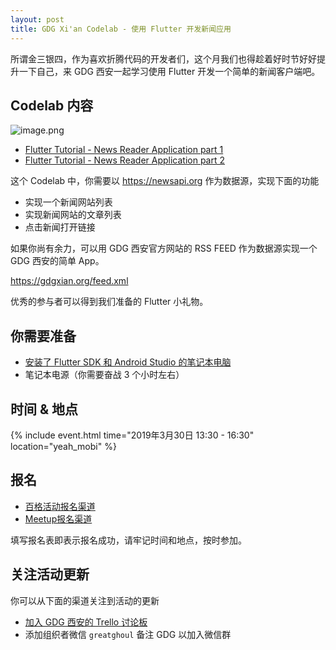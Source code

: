 ```yaml
---
layout: post
title: GDG Xi'an Codelab - 使用 Flutter 开发新闻应用
---
```


所谓金三银四，作为喜欢折腾代码的开发者们，这个月我们也得趁着好时节好好提升一下自己，来 GDG 西安一起学习使用 Flutter 开发一个简单的新闻客户端吧。

## Codelab 内容

![image.png](https://trello-attachments.s3.amazonaws.com/5c093999fb189c3ef10a5f16/5c77f5a3f4fdfb486fcc05c4/11b27d496d58abc9e1b9897448058982/image.png)

- [Flutter Tutorial - News Reader Application part 1](https://www.youtube.com/watch?v=bYzw_tQma98)
- [Flutter Tutorial - News Reader Application part 2](https://www.youtube.com/watch?v=oenOzO9TWgA)

这个 Codelab 中，你需要以 https://newsapi.org 作为数据源，实现下面的功能

* 实现一个新闻网站列表
* 实现新闻网站的文章列表
* 点击新闻打开链接

如果你尚有余力，可以用 GDG 西安官方网站的 RSS FEED 作为数据源实现一个 GDG 西安的简单 App。

https://gdgxian.org/feed.xml

优秀的参与者可以得到我们准备的 Flutter 小礼物。


## 你需要准备

- [安装了 Flutter SDK 和 Android Studio 的笔记本电脑](https://flutter.io/get-started/install/)
- 笔记本电源（你需要奋战 3 个小时左右）

## 时间 & 地点

{% include event.html
           time="2019年3月30日 13:30 - 16:30"
           location="yeah_mobi" %}

## 报名

* [百格活动报名渠道](https://www.bagevent.com/event/2470636)
* [Meetup报名渠道](https://www.meetup.com/GDG-Xian/events/259976762/)

填写报名表即表示报名成功，请牢记时间和地点，按时参加。

## 关注活动更新

你可以从下面的渠道关注到活动的更新

* [加入 GDG 西安的 Trello 讨论板](https://trello.com/b/JPqnqUf6/gdg-xian-forum)
* 添加组织者微信 `greatghoul` 备注 GDG 以加入微信群

